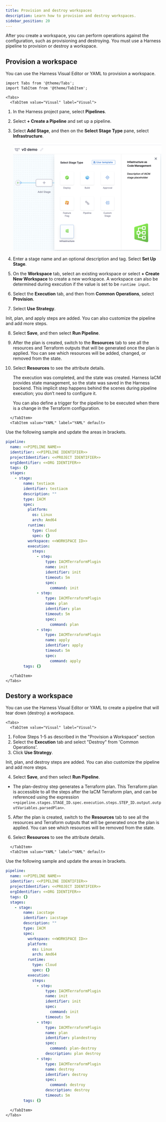 ```yaml
---
title: Provision and destroy workspaces
description: Learn how to provision and destroy workspaces.
sidebar_position: 20
---
```


After you create a workspace, you can perform operations against the configuration, such as provisioning and destroying. You must use a Harness pipeline to provision or destroy a workspace. 

## Provision a workspace

You can use the Harness Visual Editor or YAML to provision a workspace.


```mdx-code-block
import Tabs from '@theme/Tabs';
import TabItem from '@theme/TabItem';
```
```mdx-code-block
<Tabs>
  <TabItem value="Visual" label="Visual">
```

1. In the Harness project pane, select **Pipelines**.
2. Select **+ Create a Pipeline** and set up a pipeline. 
3. Select **Add Stage**, and then on the **Select Stage Type** pane, select **Infrastructure**.

    ![Add infrastructure stage](./static/select-stage.png)

4. Enter a stage name and an optional description and tag. Select **Set Up Stage**. 

5. On the **Workspace** tab, select an existing workspace or select **+ Create New Workspace** to create a new workspace. A workspace can also be determined during execution if the value is set to be `runtime input`.

6. Select the **Execution** tab, and then from **Common Operations**, select **Provision**.

7. Select **Use Strategy**.

  Init, plan, and apply steps are added. You can also customize the pipeline and add more steps.

8. Select **Save**, and then select **Run Pipeline**. 

9. After the plan is created, switch to the **Resources** tab to see all the resources and Terraform outputs that will be generated once the plan is applied. You can see which resources will be added, changed, or removed from the state. 

10. Select **Resources** to see the attribute details. 

    The execution was completed, and the state was created. Harness IaCM provides state management, so the state was saved in the Harness backend. This implicit step happens behind the scenes during pipeline execution; you don’t need to configure it. 

    You can also define a trigger for the pipeline to be executed when there is a change in the Terraform configuration.

```mdx-code-block
  </TabItem>
  <TabItem value="YAML" label="YAML" default>
```
Use the following sample and update the areas in brackets. 

```yaml
pipeline:
  name: <<PIPELINE NAME>>
  identifier: <<PIPELINE IDENTIFIER>>
  projectIdentifier: <<PROJECT IDENTIFIER>>
  orgIdentifier: <<ORG IDENTIFER>>
  tags: {}
  stages:
    - stage:
        name: testiacm
        identifier: testiacm
        description: ""
        type: IACM
        spec:
          platform:
            os: Linux
            arch: Amd64
          runtime:
            type: Cloud
            spec: {}
          workspace: <<WORKSPACE ID>>
          execution:
            steps:
              - step:
                  type: IACMTerraformPlugin
                  name: init
                  identifier: init
                  timeout: 5m
                  spec:
                    command: init
              - step:
                  type: IACMTerraformPlugin
                  name: plan
                  identifier: plan
                  timeout: 5m
                  spec:
                    command: plan
              - step:
                  type: IACMTerraformPlugin
                  name: apply
                  identifier: apply
                  timeout: 5m
                  spec:
                    command: apply
        tags: {}
```

```mdx-code-block
  </TabItem>
</Tabs>
```

## Destory a workspace

You can use the Harness Visual Editor or YAML to create a pipeline that will tear down (destroy) a workspace. 



```mdx-code-block
<Tabs>
  <TabItem value="Visual" label="Visual">
```

1. Follow Steps 1-5 as described in the "Provision a Workspace" section
2. Select the **Execution** tab and select "Destroy" from 'Common Operations'.
3. Click **Use Strategy**.

  Init, plan, and destroy steps are added. You can also customize the pipeline and add more steps.

4. Select **Save**, and then select **Run Pipeline**. 


* The plan-destroy step generates a Terraform plan. This Terraform plan is accessible to all the steps after the IaCM Terraform plan, and can be referenced using the expression `<+pipeline.stages.STAGE_ID.spec.execution.steps.STEP_ID.output.outputVariables.parsedPlan>`.


5. After the plan is created, switch to the **Resources** tab to see all the resources and Terraform outputs that will be generated once the plan is applied. You can see which resources will be removed from the state. 

6. Select **Resources** to see the attribute details. 

```mdx-code-block
  </TabItem>
  <TabItem value="YAML" label="YAML" default>
```
Use the following sample and update the areas in brackets. 

```yaml
pipeline:
  name: <<PIPELINE NAME>>
  identifier: <<PIPELINE IDENTIFIER>>
  projectIdentifier: <<PROJECT IDENTIFIER>>
  orgIdentifier: <<ORG IDENTIFER>>
  tags: {}
  stages:
    - stage:
        name: iacstage
        identifier: iacstage
        description: ""
        type: IACM
        spec:
          workspace: <<WORKSPACE ID>>
          platform:
            os: Linux
            arch: Amd64
          runtime:
            type: Cloud
            spec: {}
          execution:
            steps:
              - step:
                  type: IACMTerraformPlugin
                  name: init
                  identifier: init
                  spec:
                    command: init
                  timeout: 5m
              - step:
                  type: IACMTerraformPlugin
                  name: plan
                  identifier: plandestroy
                  spec:
                    command: plan-destroy
                  description: plan destroy
              - step:
                  type: IACMTerraformPlugin
                  name: destroy
                  identifier: destroy
                  spec:
                    command: destroy
                  description: destroy
                  timeout: 5m
        tags: {}
```

```mdx-code-block
  </TabItem>
</Tabs>
```
